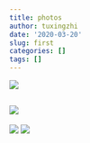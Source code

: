 ```yaml
---
title: photos
author: tuxingzhi
date: '2020-03-20'
slug: first
categories: []
tags: []
---
```

![](/post/2020-04-21-first_files/3F4A9DEA3D46EE62480B552412385EE5.jpg)

![](/post/2020-04-21-first_files/19F3ECD347FD5DF7C6C1F73D20122AD4.jpg)
-------------------
![](/post/2020-04-21-first_files/1581515752859.jpeg)
![](/post/2020-04-21-first_files/1581515787078.jpeg)